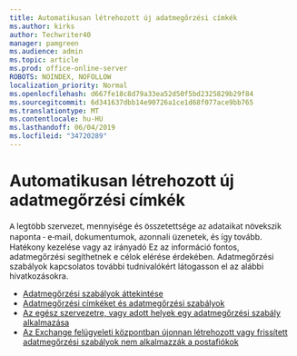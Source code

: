 ```yaml
---
title: Automatikusan létrehozott új adatmegőrzési címkék
ms.author: kirks
author: Techwriter40
manager: pamgreen
ms.audience: admin
ms.topic: article
ms.prod: office-online-server
ROBOTS: NOINDEX, NOFOLLOW
localization_priority: Normal
ms.openlocfilehash: d667fe18c8d79a33ea52d50f5bd2325829b29f84
ms.sourcegitcommit: 6d341637dbb14e90726a1ce1d68f077ace9bb765
ms.translationtype: MT
ms.contentlocale: hu-HU
ms.lasthandoff: 06/04/2019
ms.locfileid: "34720289"
---
```

# <a name="new-retention-labels-created-automatically"></a>Automatikusan létrehozott új adatmegőrzési címkék

<p><span style="font-family: 'Segoe UI',sans-serif;">A legtöbb szervezet, mennyisége és összetettsége az adataikat növekszik naponta - e-mail, dokumentumok, azonnali üzenetek, és így tovább.</span> Hatékony kezelése vagy az irányadó Ez az információ fontos, adatmegőrzési segíthetnek e célok elérése érdekében. Adatmegőrzési szabályok kapcsolatos további tudnivalókért látogasson el az alábbi hivatkozásokra.</p> <ul> <li><a href="https://docs.microsoft.com/en-us/office365/securitycompliance/retention-policies">Adatmegőrzési szabályok áttekintése</a></li> <li><a href="https://docs.microsoft.com/en-us/exchange/security-and-compliance/messaging-records-management/retention-tags-and-policies">Adatmegőrzési címkéket és adatmegőrzési szabályok</a></li> <li><a href="https://docs.microsoft.com/en-us/office365/securitycompliance/retention-policies#applying-a-retention-policy-to-an-entire-organization-or-specific-locations">Az egész szervezetre, vagy adott helyek egy adatmegőrzési szabály alkalmazása</a></li> <li><a href="https://docs.microsoft.com/en-us/alchemyinsights/retention-policies-in-exchange-admin-center-not-working">Az Exchange felügyeleti központban újonnan létrehozott vagy frissített adatmegőrzési szabályok nem alkalmazzák a postafiókok</a></li> </ul>

